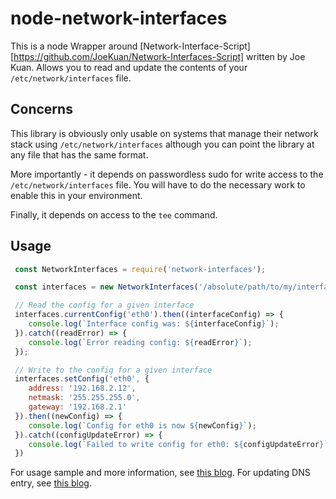 # node-network-interfaces
This is a node Wrapper around [Network-Interface-Script][https://github.com/JoeKuan/Network-Interfaces-Script] written by Joe Kuan.
Allows you to read and update the contents of your ```/etc/network/interfaces``` file.

## Concerns
This library is obviously only usable on systems that manage their network stack using ```/etc/network/interfaces``` although you can
point the library at any file that has the same format.

More importantly - it depends on passwordless sudo for write access to the ```/etc/network/interfaces``` file.  You will have to do the necessary work to enable this in your environment.

Finally, it depends on access to the ```tee``` command.

## Usage
```javascript
 const NetworkInterfaces = require('network-interfaces');

 const interfaces = new NetworkInterfaces('/absolute/path/to/my/interfaces/file');

 // Read the config for a given interface
 interfaces.currentConfig('eth0').then((interfaceConfig) => {
 	console.log(`Interface config was: ${interfaceConfig}`);
 }).catch((readError) => {
 	console.log(`Error reading config: ${readError}`);
 });

 // Write to the config for a given interface
 interfaces.setConfig('eth0', {
 	address: '192.168.2.12',
 	netmask: '255.255.255.0',
 	gateway: '192.168.2.1'
 }).then((newConfig) => {
 	console.log(`Config for eth0 is now ${newConfig}`);
 }).catch((configUpdateError) => {
 	console.log(`Failed to write config for eth0: ${configUpdateError}`);
 })
```

For usage sample and more information, see [this blog][2].
For updating DNS entry, see [this blog][3].

[1]: http://joekuan.wordpress.com/2009/11/01/awk-scripts-for-reading-and-editing-ubuntu-etcnetworkinterfaces-file-part-12/
[2]: http://joekuan.wordpress.com/2009/11/01/awk-scripts-for-reading-and-editing-ubuntu-etcnetworkinterfaces-file-part-22/
[3]: http://joekuan.wordpress.com/2015/10/30/awk-script-for-changing-ubuntu-network-interfaces-added-dns-feature/
